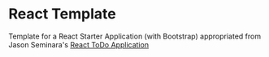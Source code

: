# React Template
Template for a React Starter Application (with Bootstrap) appropriated from 
Jason Seminara's [React ToDo Application](https://github.com/jasonseminara/react_to-do)
